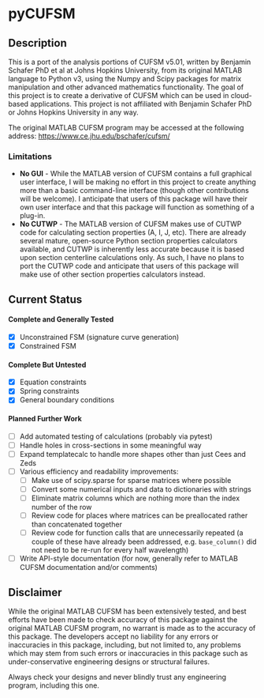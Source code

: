 # pyCUFSM

## Description

This is a port of the analysis portions of CUFSM v5.01, written by Benjamin Schafer PhD et al at Johns Hopkins University, from its original MATLAB language to Python v3, using the Numpy and Scipy packages for matrix manipulation and other advanced mathematics functionality. The goal of this project is to create a derivative of CUFSM which can be used in cloud-based applications. This project is not affiliated with Benjamin Schafer PhD or Johns Hopkins University in any way.

The original MATLAB CUFSM program may be accessed at the following address: https://www.ce.jhu.edu/bschafer/cufsm/

### Limitations

-   **No GUI** - While the MATLAB version of CUFSM contains a full graphical user interface, I will be making no effort in this project to create anything more than a basic command-line interface (though other contributions will be welcome). I anticipate that users of this package will have their own user interface and that this package will function as something of a plug-in.
-   **No CUTWP** - The MATLAB version of CUFSM makes use of CUTWP code for calculating section properties (A, I, J, etc). There are already several mature, open-source Python section properties calculators available, and CUTWP is inherently less accurate because it is based upon section centerline calculations only. As such, I have no plans to port the CUTWP code and anticipate that users of this package will make use of other section properties calculators instead.

## Current Status

#### Complete and Generally Tested

-   [x] Unconstrained FSM (signature curve generation)
-   [x] Constrained FSM

#### Complete But Untested

-   [x] Equation constraints
-   [x] Spring constraints
-   [x] General boundary conditions

#### Planned Further Work

-   [ ] Add automated testing of calculations (probably via pytest)
-   [ ] Handle holes in cross-sections in some meaningful way
-   [ ] Expand templatecalc to handle more shapes other than just Cees and Zeds
-   [ ] Various efficiency and readability improvements:
    -   [ ] Make use of scipy.sparse for sparse matrices where possible
    -   [ ] Convert some numerical inputs and data to dictionaries with strings
    -   [ ] Eliminate matrix columns which are nothing more than the index number of the row
    -   [ ] Review code for places where matrices can be preallocated rather than concatenated together
    -   [ ] Review code for function calls that are unnecessarily repeated (a couple of these have already been addressed, e.g. `base_column()` did not need to be re-run for every half wavelength)
-   [ ] Write API-style documentation (for now, generally refer to MATLAB CUFSM documentation and/or comments)

## Disclaimer

While the original MATLAB CUFSM has been extensively tested, and best efforts have been made to check accuracy of this package against the original MATLAB CUFSM program, no warrant is made as to the accuracy of this package. The developers accept no liability for any errors or inaccuracies in this package, including, but not limited to, any problems which may stem from such errors or inaccuracies in this package such as under-conservative engineering designs or structural failures.

Always check your designs and never blindly trust any engineering program, including this one.
